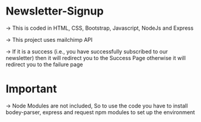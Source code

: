 # Newsletter-Signup
-> This is coded in HTML, CSS, Bootstrap, Javascript, NodeJs and Express

-> This project uses mailchimp API

-> If it is a success (i.e., you have successfully subscribed to our newsletter) then it will redirect you to the Success Page
    otherwise it will redirect you to the failure page


# Important
-> Node Modules are not included, So to use the code you have to install bodey-parser, express and request npm modules to set up the environment
